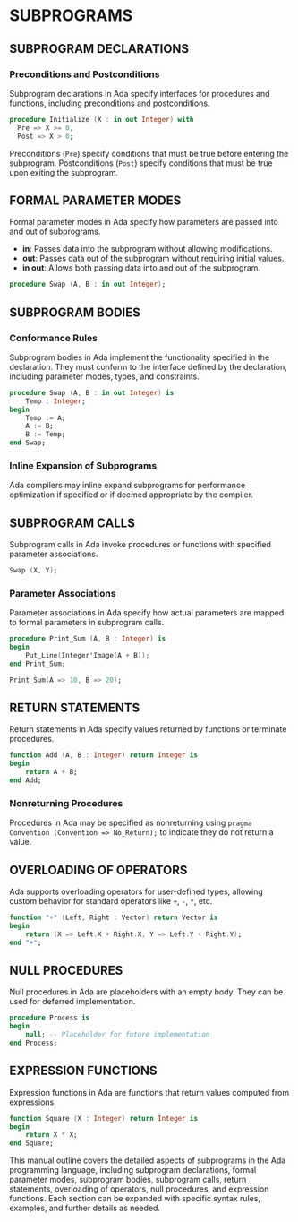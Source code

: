 # SUBPROGRAMS

## SUBPROGRAM DECLARATIONS

### Preconditions and Postconditions

Subprogram declarations in Ada specify interfaces for procedures and functions, including preconditions and postconditions.

```ada
procedure Initialize (X : in out Integer) with
  Pre => X >= 0,
  Post => X > 0;
```

Preconditions (`Pre`) specify conditions that must be true before entering the subprogram. Postconditions (`Post`) specify conditions that must be true upon exiting the subprogram.

## FORMAL PARAMETER MODES

Formal parameter modes in Ada specify how parameters are passed into and out of subprograms.

- **in**: Passes data into the subprogram without allowing modifications.
- **out**: Passes data out of the subprogram without requiring initial values.
- **in out**: Allows both passing data into and out of the subprogram.

```ada
procedure Swap (A, B : in out Integer);
```

## SUBPROGRAM BODIES

### Conformance Rules

Subprogram bodies in Ada implement the functionality specified in the declaration. They must conform to the interface defined by the declaration, including parameter modes, types, and constraints.

```ada
procedure Swap (A, B : in out Integer) is
    Temp : Integer;
begin
    Temp := A;
    A := B;
    B := Temp;
end Swap;
```

### Inline Expansion of Subprograms

Ada compilers may inline expand subprograms for performance optimization if specified or if deemed appropriate by the compiler.

## SUBPROGRAM CALLS

Subprogram calls in Ada invoke procedures or functions with specified parameter associations.

```ada
Swap (X, Y);
```

### Parameter Associations

Parameter associations in Ada specify how actual parameters are mapped to formal parameters in subprogram calls.

```ada
procedure Print_Sum (A, B : Integer) is
begin
    Put_Line(Integer'Image(A + B));
end Print_Sum;

Print_Sum(A => 10, B => 20);
```

## RETURN STATEMENTS

Return statements in Ada specify values returned by functions or terminate procedures.

```ada
function Add (A, B : Integer) return Integer is
begin
    return A + B;
end Add;
```

### Nonreturning Procedures

Procedures in Ada may be specified as nonreturning using `pragma Convention (Convention => No_Return);` to indicate they do not return a value.

## OVERLOADING OF OPERATORS

Ada supports overloading operators for user-defined types, allowing custom behavior for standard operators like `+`, `-`, `*`, etc.

```ada
function "+" (Left, Right : Vector) return Vector is
begin
    return (X => Left.X + Right.X, Y => Left.Y + Right.Y);
end "+";
```

## NULL PROCEDURES

Null procedures in Ada are placeholders with an empty body. They can be used for deferred implementation.

```ada
procedure Process is
begin
    null; -- Placeholder for future implementation
end Process;
```

## EXPRESSION FUNCTIONS

Expression functions in Ada are functions that return values computed from expressions.

```ada
function Square (X : Integer) return Integer is
begin
    return X * X;
end Square;
```

This manual outline covers the detailed aspects of subprograms in the Ada programming language, including subprogram declarations, formal parameter modes, subprogram bodies, subprogram calls, return statements, overloading of operators, null procedures, and expression functions. Each section can be expanded with specific syntax rules, examples, and further details as needed.

